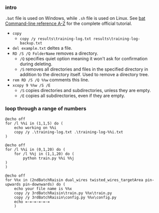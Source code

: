 ### intro
`.bat` file is used on Windows, while `.sh` file is used on Linux. See [bat Command-line reference A-Z](https://docs.microsoft.com/en-us/previous-versions/windows/it-pro/windows-xp/bb490890(v=technet.10)) for the complete official tutorial.

+ `copy`
  + `copy /y results\training-log.txt results\training-log-backup.txt`
+ `del example.txt` deltes a file.
+ `RD /S /Q FolderName` removes a directory.
  + `/Q` specifies quiet option meaning it won't ask for confirmation during deleting.
  + `/S` removes all directories and files in the specified directory in addition to the directory itself. Used to remove a directory tree.
+ `rem RD /S /Q %%w` comments this line.
+ `xcopy 9 %%w /S /E`
  + `/S` copies directories and subdirectories, unless they are empty.
  + `/E` copies all subdirectories, even if they are empty.
### loop through a range of numbers
```
@echo off
for /l %%i in (1,1,5) do (
    echo working on %%i
    copy /y .\training-log.txt .\training-log-%%i.txt
)
```

```
@echo off
for /l %%i in (0,1,20) do (
    for /l %%j in (1,1,20) do (
        python train.py %%i %%j
)
)
```

```
@echo off
for %%x in (2ndBatchRaisin dual_wires twisted_wires_targetArea pin-upwards pin-downwards) do (
    echo your file name is %%x
    copy /y 3rdBatchRaisin\train.py %%x\train.py
    copy /y 3rdBatchRaisin\config.py %%x\config.py
    echo =-=-=-=-=-=
    )
```
